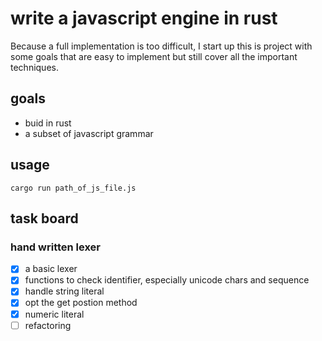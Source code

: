 # write a javascript engine in rust

Because a full implementation is too difficult,
I start up this is project with some goals that are easy to implement
but still cover all the important techniques.

## goals
- buid in rust
- a subset of javascript grammar


## usage
```
cargo run path_of_js_file.js
```

## task board

### hand written lexer
- [x] a basic lexer
- [x] functions to check identifier, especially unicode chars and sequence
- [x] handle string literal
- [x] opt the get postion method
- [x] numeric literal
- [ ] refactoring